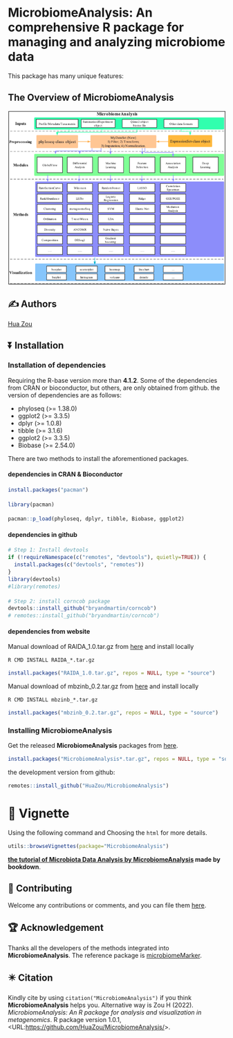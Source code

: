 <!-- README.md is generated from README.Rmd. Please edit that file -->

# MicrobiomeAnalysis: An comprehensive R package for managing and analyzing microbiome data

This package has many unique features:

## The Overview of **MicrobiomeAnalysis**

<img src="./inst/figures/Schematic.png" title="The Overview of MicrobiomeAnalysis" alt="The Overview of MicrobiomeAnalysis" style="display: block; margin: auto;" />

## :writing_hand: Authors

[Hua Zou](mailto:zouhua1@outlook.com)

## :arrow_double_down: Installation

### Installation of dependencies

Requiring the R-base version more than **4.1.2**. Some of the
dependencies from CRAN or bioconductor, but others, are only obtained
from github. the version of dependencies are as follows:

-   phyloseq (\>= 1.38.0)
-   ggplot2 (\>= 3.3.5)
-   dplyr (\>= 1.0.8)
-   tibble (\>= 3.1.6)
-   ggplot2 (\>= 3.3.5)
-   Biobase (\>= 2.54.0)

There are two methods to install the aforementioned packages.

#### dependencies in CRAN & Bioconductor

``` r
install.packages("pacman")

library(pacman)

pacman::p_load(phyloseq, dplyr, tibble, Biobase, ggplot2)
```

#### dependencies in github

``` r
# Step 1: Install devtools
if (!requireNamespace(c("remotes", "devtools"), quietly=TRUE)) {
  install.packages(c("devtools", "remotes"))
}
library(devtools)
#library(remotes)

# Step 2: install corncob package
devtools::install_github("bryandmartin/corncob")
# remotes::install_github("bryandmartin/corncob")
```

#### dependencies from website

Manual download of RAIDA_1.0.tar.gz from
[here](http://cals.arizona.edu/~anling/software/RAIDA_1.0.tar.gz) and
install locally

``` shell
R CMD INSTALL RAIDA_*.tar.gz
```

``` r
install.packages("RAIDA_1.0.tar.gz", repos = NULL, type = "source")
```

Manual download of mbzinb_0.2.tar.gz from
[here](https://github.com/jchen1981/MicrobiomeDDA/blob/master/mbzinb_0.2.tar.gz)
and install locally

``` shell
R CMD INSTALL mbzinb_*.tar.gz
```

``` r
install.packages("mbzinb_0.2.tar.gz", repos = NULL, type = "source")
```

### Installing MicrobiomeAnalysis

Get the released **MicrobiomeAnalysis** packages from
[here](https://github.com/HuaZou/MicrobiomeAnalysis/releases).

``` r
install.packages("MicrobiomeAnalysis*.tar.gz", repos = NULL, type = "source")
```

the development version from github:

``` r
remotes::install_github("HuaZou/MicrobiomeAnalysis")
```

# :book: Vignette

Using the following command and Choosing the `html` for more details.

``` r
utils::browseVignettes(package="MicrobiomeAnalysis")
```

**[the tutorial of Microbiota Data Analysis by
MicrobiomeAnalysis](https://zouhua.top/MicrobiomeAnalysis/) made by
bookdown**.

## :sparkling_heart: Contributing

Welcome any contributions or comments, and you can file them
[here](https://github.com/HuaZou/MicrobiomeAnalysis/issues).

## :trophy: Acknowledgement

Thanks all the developers of the methods integrated into
**MicrobiomeAnalysis**. The reference package is
[microbiomeMarker](https://github.com/yiluheihei/microbiomeMarker).

## :eight_pointed_black_star: Citation

Kindly cite by using `citation("MicrobiomeAnalysis")` if you think
**MicrobiomeAnalysis** helps you. Alternative way is Zou H (2022).
*MicrobiomeAnalysis: An R package for analysis and visualization in
metagenomics*. R package version 1.0.1,
\<URL:<https://github.com/HuaZou/MicrobiomeAnalysis/>\>.
